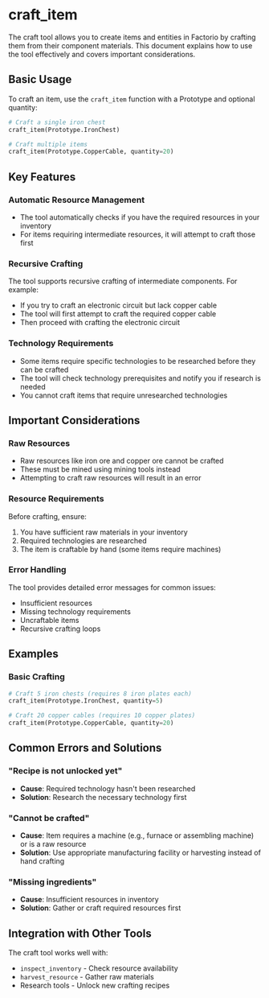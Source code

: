 # craft_item

The craft tool allows you to create items and entities in Factorio by crafting them from their component materials. This document explains how to use the tool effectively and covers important considerations.

## Basic Usage

To craft an item, use the `craft_item` function with a Prototype and optional quantity:

```python
# Craft a single iron chest
craft_item(Prototype.IronChest)

# Craft multiple items
craft_item(Prototype.CopperCable, quantity=20)
```

## Key Features

### Automatic Resource Management
- The tool automatically checks if you have the required resources in your inventory
- For items requiring intermediate resources, it will attempt to craft those first

### Recursive Crafting
The tool supports recursive crafting of intermediate components. For example:
- If you try to craft an electronic circuit but lack copper cable
- The tool will first attempt to craft the required copper cable
- Then proceed with crafting the electronic circuit

### Technology Requirements
- Some items require specific technologies to be researched before they can be crafted
- The tool will check technology prerequisites and notify you if research is needed
- You cannot craft items that require unresearched technologies

## Important Considerations

### Raw Resources
- Raw resources like iron ore and copper ore cannot be crafted
- These must be mined using mining tools instead
- Attempting to craft raw resources will result in an error

### Resource Requirements
Before crafting, ensure:
1. You have sufficient raw materials in your inventory
2. Required technologies are researched
3. The item is craftable by hand (some items require machines)

### Error Handling
The tool provides detailed error messages for common issues:
- Insufficient resources
- Missing technology requirements
- Uncraftable items
- Recursive crafting loops

## Examples

### Basic Crafting
```python
# Craft 5 iron chests (requires 8 iron plates each)
craft_item(Prototype.IronChest, quantity=5)

# Craft 20 copper cables (requires 10 copper plates)
craft_item(Prototype.CopperCable, quantity=20)
```
## Common Errors and Solutions

### "Recipe is not unlocked yet"
- **Cause**: Required technology hasn't been researched
- **Solution**: Research the necessary technology first

### "Cannot be crafted"
- **Cause**: Item requires a machine (e.g., furnace or assembling machine) or is a raw resource
- **Solution**: Use appropriate manufacturing facility or harvesting instead of hand crafting

### "Missing ingredients"
- **Cause**: Insufficient resources in inventory
- **Solution**: Gather or craft required resources first

## Integration with Other Tools

The craft tool works well with:
- `inspect_inventory` - Check resource availability
- `harvest_resource` - Gather raw materials
- Research tools - Unlock new crafting recipes